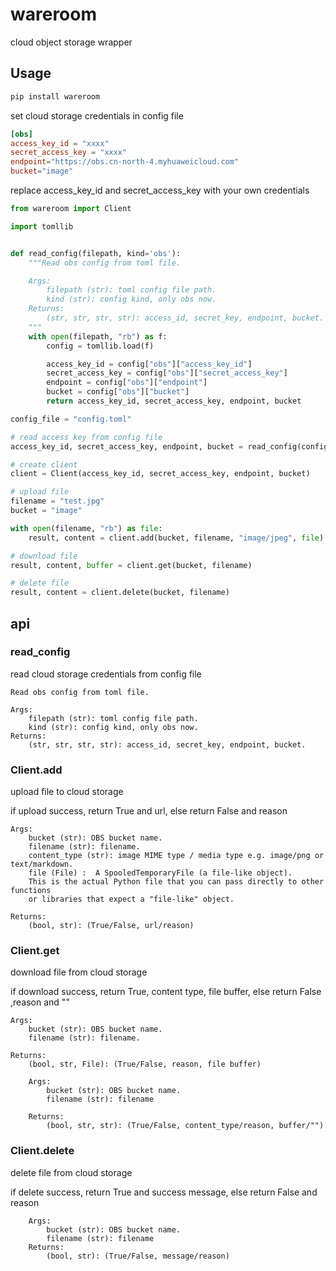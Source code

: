 # wareroom
cloud object storage wrapper

## Usage
```bash
pip install wareroom
```

set cloud storage credentials in config file
```toml
[obs]
access_key_id = "xxxx"
secret_access_key = "xxxx"
endpoint="https://obs.cn-north-4.myhuaweicloud.com"
bucket="image"
```
replace access_key_id and secret_access_key with your own credentials


```python
from wareroom import Client

import tomllib


def read_config(filepath, kind='obs'):
    """Read obs config from toml file.

    Args:
        filepath (str): toml config file path.
        kind (str): config kind, only obs now.
    Returns:
        (str, str, str, str): access_id, secret_key, endpoint, bucket.
    """
    with open(filepath, "rb") as f:
        config = tomllib.load(f)

        access_key_id = config["obs"]["access_key_id"]
        secret_access_key = config["obs"]["secret_access_key"]
        endpoint = config["obs"]["endpoint"]
        bucket = config["obs"]["bucket"]
        return access_key_id, secret_access_key, endpoint, bucket

config_file = "config.toml"

# read access key from config file
access_key_id, secret_access_key, endpoint, bucket = read_config(config_file)

# create client
client = Client(access_key_id, secret_access_key, endpoint, bucket)

# upload file
filename = "test.jpg"
bucket = "image"

with open(filename, "rb") as file:
    result, content = client.add(bucket, filename, "image/jpeg", file)

# download file
result, content, buffer = client.get(bucket, filename)

# delete file
result, content = client.delete(bucket, filename)
```

## api

### read_config
read cloud storage credentials from config file

    Read obs config from toml file.

    Args:
        filepath (str): toml config file path.
        kind (str): config kind, only obs now.
    Returns:
        (str, str, str, str): access_id, secret_key, endpoint, bucket.

### Client.add
upload file to cloud storage

if upload success, return True and url, else return False and reason

    Args:
        bucket (str): OBS bucket name.
        filename (str): filename.
        content_type (str): image MIME type / media type e.g. image/png or text/markdown.
        file (File) :  A SpooledTemporaryFile (a file-like object).
        This is the actual Python file that you can pass directly to other functions
        or libraries that expect a "file-like" object.

    Returns:
        (bool, str): (True/False, url/reason)


### Client.get
download file from cloud storage

if download success, return True, content type, file buffer, 
else return False ,reason and ""

    Args:
        bucket (str): OBS bucket name.
        filename (str): filename.

    Returns:
        (bool, str, File): (True/False, reason, file buffer)

        Args:
            bucket (str): OBS bucket name.
            filename (str): filename
        
        Returns:
            (bool, str, str): (True/False, content_type/reason, buffer/"")


### Client.delete
delete file from cloud storage

if delete success, return True and success message, else return False and reason

        Args:
            bucket (str): OBS bucket name.
            filename (str): filename
        Returns:
            (bool, str): (True/False, message/reason)


